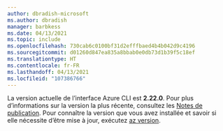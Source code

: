 ```yaml
---
author: dbradish-microsoft
ms.author: dbradish
manager: barbkess
ms.date: 04/13/2021
ms.topic: include
ms.openlocfilehash: 730cab6c0100bf31d2efffbaed4b4b042d9c4196
ms.sourcegitcommit: d01260d847ea835a8bbab0e0db73d1b39f5c18ef
ms.translationtype: HT
ms.contentlocale: fr-FR
ms.lasthandoff: 04/13/2021
ms.locfileid: "107386766"
---
```

La version actuelle de l’interface Azure CLI est __2.22.0__. Pour plus d’informations sur la version la plus récente, consultez les [Notes de publication](../release-notes-azure-cli.md). Pour connaître la version que vous avez installée et savoir si elle nécessite d’être mise à jour, exécutez [az version](/cli/azure/reference-index#az_version).
